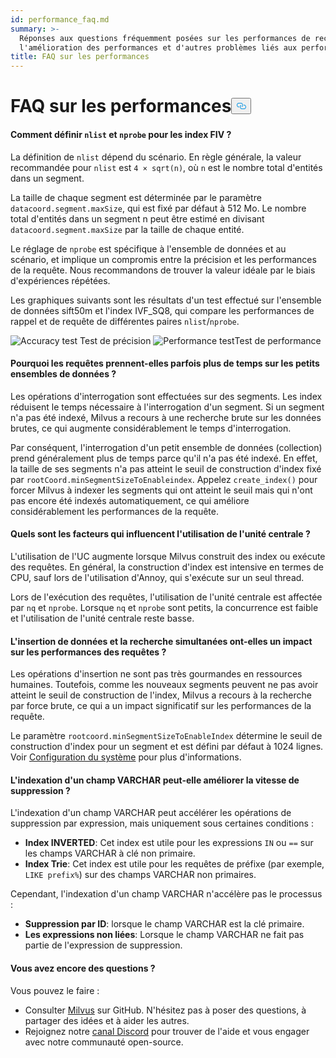 ```yaml
---
id: performance_faq.md
summary: >-
  Réponses aux questions fréquemment posées sur les performances de recherche,
  l'amélioration des performances et d'autres problèmes liés aux performances.
title: FAQ sur les performances
---
```

<h1 id="Performance-FAQ" class="common-anchor-header">FAQ sur les performances<button data-href="#Performance-FAQ" class="anchor-icon" translate="no">
      <svg translate="no"
        aria-hidden="true"
        focusable="false"
        height="20"
        version="1.1"
        viewBox="0 0 16 16"
        width="16"
      >
        <path
          fill="#0092E4"
          fill-rule="evenodd"
          d="M4 9h1v1H4c-1.5 0-3-1.69-3-3.5S2.55 3 4 3h4c1.45 0 3 1.69 3 3.5 0 1.41-.91 2.72-2 3.25V8.59c.58-.45 1-1.27 1-2.09C10 5.22 8.98 4 8 4H4c-.98 0-2 1.22-2 2.5S3 9 4 9zm9-3h-1v1h1c1 0 2 1.22 2 2.5S13.98 12 13 12H9c-.98 0-2-1.22-2-2.5 0-.83.42-1.64 1-2.09V6.25c-1.09.53-2 1.84-2 3.25C6 11.31 7.55 13 9 13h4c1.45 0 3-1.69 3-3.5S14.5 6 13 6z"
        ></path>
      </svg>
    </button></h1><h4 id="How-to-set-nlist-and-nprobe-for-IVF-indexes" class="common-anchor-header">Comment définir <code translate="no">nlist</code> et <code translate="no">nprobe</code> pour les index FIV ?</h4><p>La définition de <code translate="no">nlist</code> dépend du scénario. En règle générale, la valeur recommandée pour <code translate="no">nlist</code> est <code translate="no">4 × sqrt(n)</code>, où <code translate="no">n</code> est le nombre total d'entités dans un segment.</p>
<p>La taille de chaque segment est déterminée par le paramètre <code translate="no">datacoord.segment.maxSize</code>, qui est fixé par défaut à 512 Mo. Le nombre total d'entités dans un segment n peut être estimé en divisant <code translate="no">datacoord.segment.maxSize</code> par la taille de chaque entité.</p>
<p>Le réglage de <code translate="no">nprobe</code> est spécifique à l'ensemble de données et au scénario, et implique un compromis entre la précision et les performances de la requête. Nous recommandons de trouver la valeur idéale par le biais d'expériences répétées.</p>
<p>Les graphiques suivants sont les résultats d'un test effectué sur l'ensemble de données sift50m et l'index IVF_SQ8, qui compare les performances de rappel et de requête de différentes paires <code translate="no">nlist</code>/<code translate="no">nprobe</code>.</p>
<p>
  
   <span class="img-wrapper"> <img translate="no" src="/docs/v2.6.x/assets/accuracy_nlist_nprobe.png" alt="Accuracy test" class="doc-image" id="accuracy-test" />
   </span> <span class="img-wrapper"> <span>Test de précision</span> </span> <span class="img-wrapper"> <img translate="no" src="/docs/v2.6.x/assets/performance_nlist_nprobe.png" alt="Performance test" class="doc-image" id="performance-test" /><span>Test de performance</span> </span></p>
<h4 id="Why-do-queries-sometimes-take-longer-on-smaller-datasets" class="common-anchor-header">Pourquoi les requêtes prennent-elles parfois plus de temps sur les petits ensembles de données ?</h4><p>Les opérations d'interrogation sont effectuées sur des segments. Les index réduisent le temps nécessaire à l'interrogation d'un segment. Si un segment n'a pas été indexé, Milvus a recours à une recherche brute sur les données brutes, ce qui augmente considérablement le temps d'interrogation.</p>
<p>Par conséquent, l'interrogation d'un petit ensemble de données (collection) prend généralement plus de temps parce qu'il n'a pas été indexé. En effet, la taille de ses segments n'a pas atteint le seuil de construction d'index fixé par <code translate="no">rootCoord.minSegmentSizeToEnableindex</code>. Appelez <code translate="no">create_index()</code> pour forcer Milvus à indexer les segments qui ont atteint le seuil mais qui n'ont pas encore été indexés automatiquement, ce qui améliore considérablement les performances de la requête.</p>
<h4 id="What-factors-impact-CPU-usage" class="common-anchor-header">Quels sont les facteurs qui influencent l'utilisation de l'unité centrale ?</h4><p>L'utilisation de l'UC augmente lorsque Milvus construit des index ou exécute des requêtes. En général, la construction d'index est intensive en termes de CPU, sauf lors de l'utilisation d'Annoy, qui s'exécute sur un seul thread.</p>
<p>Lors de l'exécution des requêtes, l'utilisation de l'unité centrale est affectée par <code translate="no">nq</code> et <code translate="no">nprobe</code>. Lorsque <code translate="no">nq</code> et <code translate="no">nprobe</code> sont petits, la concurrence est faible et l'utilisation de l'unité centrale reste basse.</p>
<h4 id="Does-simultaneously-inserting-data-and-searching-impact-query-performance" class="common-anchor-header">L'insertion de données et la recherche simultanées ont-elles un impact sur les performances des requêtes ?</h4><p>Les opérations d'insertion ne sont pas très gourmandes en ressources humaines. Toutefois, comme les nouveaux segments peuvent ne pas avoir atteint le seuil de construction de l'index, Milvus a recours à la recherche par force brute, ce qui a un impact significatif sur les performances de la requête.</p>
<p>Le paramètre <code translate="no">rootcoord.minSegmentSizeToEnableIndex</code> détermine le seuil de construction d'index pour un segment et est défini par défaut à 1024 lignes. Voir <a href="/docs/fr/system_configuration.md">Configuration du système</a> pour plus d'informations.</p>
<h4 id="Can-indexing-a-VARCHAR-field-improve-deletion-speed" class="common-anchor-header">L'indexation d'un champ VARCHAR peut-elle améliorer la vitesse de suppression ?</h4><p>L'indexation d'un champ VARCHAR peut accélérer les opérations de suppression par expression, mais uniquement sous certaines conditions :</p>
<ul>
<li><strong>Index INVERTED</strong>: Cet index est utile pour les expressions <code translate="no">IN</code> ou <code translate="no">==</code> sur les champs VARCHAR à clé non primaire.</li>
<li><strong>Index Trie</strong>: Cet index est utile pour les requêtes de préfixe (par exemple, <code translate="no">LIKE prefix%</code>) sur des champs VARCHAR non primaires.</li>
</ul>
<p>Cependant, l'indexation d'un champ VARCHAR n'accélère pas le processus :</p>
<ul>
<li><strong>Suppression par ID</strong>: lorsque le champ VARCHAR est la clé primaire.</li>
<li><strong>Les expressions non liées</strong>: Lorsque le champ VARCHAR ne fait pas partie de l'expression de suppression.</li>
</ul>
<h4 id="Still-have-questions" class="common-anchor-header">Vous avez encore des questions ?</h4><p>Vous pouvez le faire :</p>
<ul>
<li>Consulter <a href="https://github.com/milvus-io/milvus/issues">Milvus</a> sur GitHub. N'hésitez pas à poser des questions, à partager des idées et à aider les autres.</li>
<li>Rejoignez notre <a href="https://discord.com/invite/8uyFbECzPX">canal Discord</a> pour trouver de l'aide et vous engager avec notre communauté open-source.</li>
</ul>
